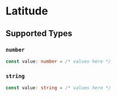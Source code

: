 # Latitude


## Supported Types

### `number`

```typescript
const value: number = /* values here */
```

### `string`

```typescript
const value: string = /* values here */
```

